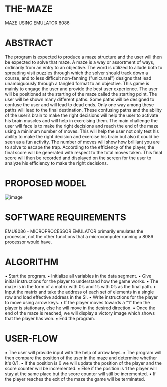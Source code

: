 # THE-MAZE
 MAZE USING EMULATOR 8086

# ABSTRACT

The program is expected to produce a maze structure and the user will then be expected to solve that maze. A maze is a way or assortment of ways, ordinarily from an entry to an objective. The word is utilized to allude both to spreading visit puzzles through which the solver should track down a course, and to less difficult non-fanning ("unicursal") designs that lead unambiguously through a tangled format to an objective. This game is mainly to engage the user and provide the best user experience. The user will be positioned at the starting of the maze called the starting point. The user will be shown many different paths. Some paths will be designed to confuse the user and will lead to dead ends. Only one way among these paths will lead to the final destination. These confusing paths and the ability of the user’s brain to make the right decisions will help the user to activate his brain muscles and will help in exercising them.
The main challenge the user will face is to make the right decisions and reach the end of the maze using a minimum number of moves. This will help the user not only test his ability to make the right decision and exercise his brain but also it could be seen as a fun activity. The number of moves will show how brilliant you are to solve to escape the trap. According to the efficiency of the player, the final score will be generated with respect to the total moves taken. This final score will then be recorded and displayed on the screen for the user to analyze his efficiency to make the right decisions.

# PROPOSED MODEL

![image](https://user-images.githubusercontent.com/66082800/153724464-f2b6f430-b4a7-4f54-88de-22071df570b6.png)

# SOFTWARE REQUIREMENTS

EMU8086 - MICROPROCESSOR EMULATOR primarily emulates the processor, not the other functions that a microcomputer running a 8086 processor would have.

# ALGORITHM

▪ Start the program.
▪ Initialize all variables in the data segment.
▪ Give initial instructions for the player to understand how the game works.
▪ The maze is in the form of a matrix with 0’s and 1’s with 0’s as the final path.
▪ Input the matrix and take the address of each set of elements in a single row and load effective address in the SI.
▪ Write instructions for the player to move using arrow keys.
▪ If the player moves towards a “1” then the player is stationary, else he will move in the desired direction.
▪ Once the end of the maze is reached, we will display a victory image which shows that the player has won.
▪ End the program.

# USER-FLOW

▪ The user will provide input with the help of arrow keys.
▪ The program will then compare the position of the user in the maze and determine whether it's 0/1.
▪ If the position is 0 we will update the position of the player and the score counter will be incremented.
▪ Else if the position is 1 the player will stay at the same place but the score counter will still be incremented.
▪ If the player reaches the exit of the maze the game will be terminated.

